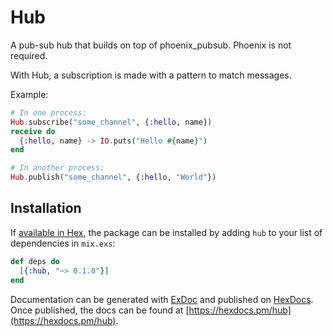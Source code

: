 # Hub

A pub-sub hub that builds on top of phoenix_pubsub. Phoenix is not required.

With Hub, a subscription is made with a pattern to match messages.

Example:

```elixir
# In one process:
Hub.subscribe("some_channel", {:hello, name})
receive do
  {:hello, name} -> IO.puts("Hello #{name}")
end

# In another process:
Hub.publish("some_channel", {:hello, "World"})
```

## Installation

If [available in Hex](https://hex.pm/docs/publish), the package can be installed
by adding `hub` to your list of dependencies in `mix.exs`:

```elixir
def deps do
  [{:hub, "~> 0.1.0"}]
end
```

Documentation can be generated with [ExDoc](https://github.com/elixir-lang/ex_doc)
and published on [HexDocs](https://hexdocs.pm). Once published, the docs can
be found at [https://hexdocs.pm/hub](https://hexdocs.pm/hub).
